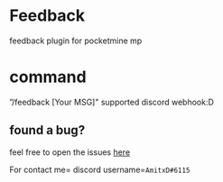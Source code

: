 # Feedback
feedback plugin for pocketmine mp 

# command
”/feedback [Your MSG]"
supported discord webhook:D

## found a bug?
feel free to open the issues [here](https://github.com/Amitminer888/Feedback/issues/new)

For contact me= discord username=```AmitxD#6115```
